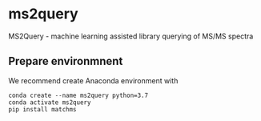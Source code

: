 # ms2query
MS2Query - machine learning assisted library querying of MS/MS spectra

## Prepare environmnent
We recommend create Anaconda environment with

```
conda create --name ms2query python=3.7
conda activate ms2query
pip install matchms
```
  
